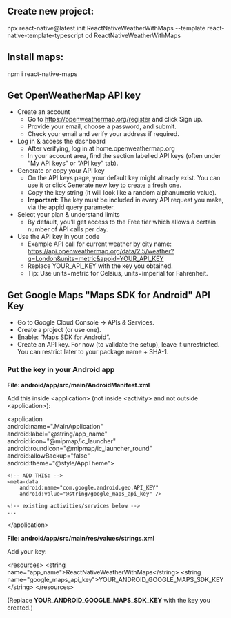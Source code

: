 ## Create new project:

npx react-native@latest init ReactNativeWeatherWithMaps --template react-native-template-typescript
cd ReactNativeWeatherWithMaps


## Install maps:
npm i react-native-maps

## Get OpenWeatherMap API key
* Create an account
    * Go to https://openweathermap.org/register and click Sign up. 
    * Provide your email, choose a password, and submit.
    * Check your email and verify your address if required.
* Log in & access the dashboard
    * After verifying, log in at home.openweathermap.org
    * In your account area, find the section labelled API keys (often under “My API keys” or “API key” tab). 
* Generate or copy your API key
    * On the API keys page, your default key might already exist. You can use it or click Generate new key to create a fresh one.
    * Copy the key string (it will look like a random alphanumeric value).
    * __Important__: The key must be included in every API request you make, via the appid query parameter. 
* Select your plan & understand limits
    * By default, you’ll get access to the Free tier which allows a certain number of API calls per day. 
* Use the API key in your code
    * Example API call for current weather by city name: https://api.openweathermap.org/data/2.5/weather?q=London&units=metric&appid=YOUR_API_KEY
    * Replace YOUR_API_KEY with the key you obtained.
    * Tip: Use units=metric for Celsius, units=imperial for Fahrenheit.


## Get Google Maps "Maps SDK for Android" API Key
* Go to Google Cloud Console → APIs & Services.
* Create a project (or use one).
* Enable: “Maps SDK for Android”.
* Create an API key. For now (to validate the setup), leave it unrestricted. You can restrict later to your package name + SHA-1.


### Put the key in your Android app

**File: android/app/src/main/AndroidManifest.xml**

Add this inside \<application\> (not inside \<activity\> and not outside \<application\>):

\<application<br />
    android:name=".MainApplication"<br />
    android:label="@string/app_name"<br />
    android:icon="@mipmap/ic_launcher"<br />
    android:roundIcon="@mipmap/ic_launcher_round"<br />
    android:allowBackup="false"<br />
    android:theme="@style/AppTheme"\>

    <!-- ADD THIS: -->
    <meta-data
        android:name="com.google.android.geo.API_KEY"
        android:value="@string/google_maps_api_key" />

    <!-- existing activities/services below -->
    ...
\</application\>


**File: android/app/src/main/res/values/strings.xml**

Add your key:

\<resources\>
    \<string name="app_name">ReactNativeWeatherWithMaps</string\>
    \<string name="google_maps_api_key">YOUR_ANDROID_GOOGLE_MAPS_SDK_KEY</string\>
\</resources\>

(Replace __YOUR_ANDROID_GOOGLE_MAPS_SDK_KEY__ with the key you created.)

